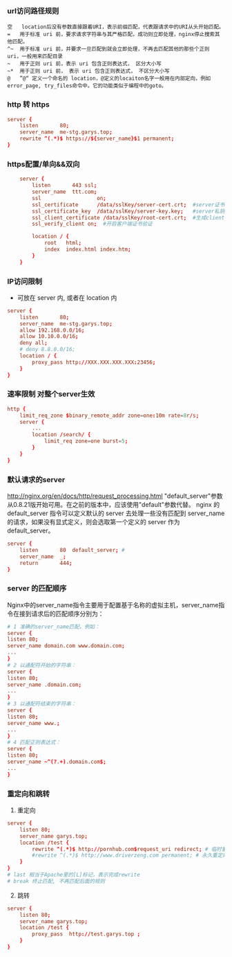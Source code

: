 ### url访问路径规则
```
空	location后没有参数直接跟着URI，表示前缀匹配，代表跟请求中的URI从头开始匹配。
=	用于标准 uri 前，要求请求字符串与其严格匹配，成功则立即处理，nginx停止搜索其他匹配。
^~	用于标准 uri 前，并要求一旦匹配到就会立即处理，不再去匹配其他的那些个正则 uri，一般用来匹配目录
~	用于正则 uri 前，表示 uri 包含正则表达式， 区分大小写
~*	用于正则 uri 前， 表示 uri 包含正则表达式， 不区分大小写
@	”@“ 定义一个命名的 location，@定义的locaiton名字一般用在内部定向，例如error_page, try_files命令中。它的功能类似于编程中的goto。
```

### http 转 https
```conf
server {
    listen       80;
    server_name  me-stg.garys.top;
    rewrite ^(.*)$ https://${server_name}$1 permanent;
}
```

### https配置/单向&&双向
```conf
    server {
        listen       443 ssl;
        server_name  ttt.com;
        ssl                  on;  
        ssl_certificate      /data/sslKey/server-cert.crt;  #server证书公钥
        ssl_certificate_key  /data/sslKey/server-key.key;   #server私钥
        ssl_client_certificate /data/sslKey/root-cert.crt;  #生成client_certificate的公钥
        ssl_verify_client on;  #开启客户端证书验证  

        location / {
            root   html;
            index  index.html index.htm;
        }
    }
```

### IP访问限制
- 可放在 server 内, 或者在 location 内
```conf IP
server {
    listen       80;
    server_name  me-stg.garys.top;
    allow 192.168.0.0/16;
    allow 10.10.0.0/16;
    deny all;
    # deny 8.8.0.0/16;
    location / {
        proxy_pass http://XXX.XXX.XXX.XXX:23456;
    }
}
```

### 速率限制 对整个server生效
```conf  
http {
    limit_req_zone $binary_remote_addr zone=one:10m rate=8r/s;
    server {
        ...
        location /search/ {
            limit_req zone=one burst=5;
        }
    }
}
```


### 默认请求的server
http://nginx.org/en/docs/http/request_processing.html
"default_server"参数从0.8.21版开始可用。在之前的版本中，应该使用"default"参数代替。
nginx 的 default_server 指令可以定义默认的 server 去处理一些没有匹配到 server_name 的请求，如果没有显式定义，则会选取第一个定义的 server 作为 default_server。
```conf
server {
    listen       80  default_server; # 
    server_name  _;
    return       444;
}
```
### server 的匹配顺序
Nginx中的server_name指令主要用于配置基于名称的虚拟主机，server_name指令在接到请求后的匹配顺序分别为：
```conf
# 1 准确的server_name匹配，例如：
server {
listen 80;
server_name domain.com www.domain.com;
...
}
# 2 以通配符开始的字符串：
server {
listen 80;
server_name .domain.com;
...
}
# 3 以通配符结束的字符串：
server {
listen 80;
server_name www.;
...
}
# 4 匹配正则表达式：
server {
listen 80;
server_name ~^(?.+).domain.com$;
...
}
```

### 重定向和跳转
1. 重定向
```conf
server {
    listen 80;
    server_name garys.top;
    location /test {
        rewrite ^(.*)$ http://pornhub.com$request_uri redirect; # 临时重定向 302
        #rewrite ^(.*)$ http://www.driverzeng.com permanent; # 永久重定向 301
    }
}
# last 相当于Apache里的[L]标记，表示完成rewrite
# break 终止匹配, 不再匹配后面的规则
```
2. 跳转
```conf
server {
    listen 80;
    server_name garys.top;
    location /test {
        proxy_pass  http://test.garys.top ; 
    }
}
```